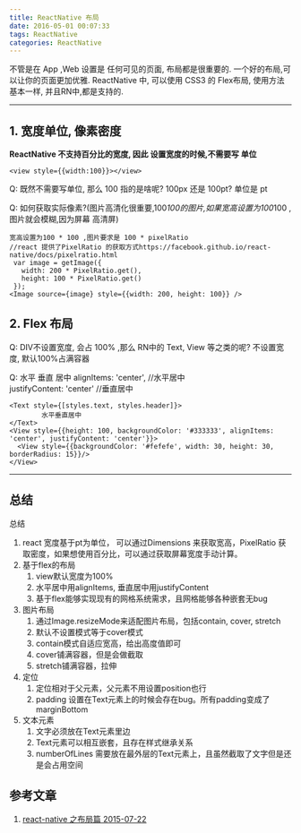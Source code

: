 ```yaml
---
title: ReactNative 布局
date: 2016-05-01 00:07:33
tags: ReactNative
categories: ReactNative
---
```

不管是在 App ,Web 设置是 任何可见的页面, 布局都是很重要的. 一个好的布局,可以让你的页面更加优雅.
ReactNative 中, 可以使用 CSS3 的 Flex布局, 使用方法基本一样, 并且RN中,都是支持的.
<!--more-->
---

## 1. 宽度单位, 像素密度

**ReactNative 不支持百分比的宽度, 因此 设置宽度的时候,不需要写 单位**
```
<view style={{width:100}}></view>
```

Q: 既然不需要写单位, 那么 100 指的是啥呢?  100px  还是 100pt?
	单位是 pt

Q: 如何获取实际像素?(图片高清化很重要,100*100的图片,如果宽高设置为100*100 , 图片就会模糊,因为屏幕 高清屏)
```
宽高设置为100 * 100 ,图片要求是 100 * pixelRatio
//react 提供了PixelRatio 的获取方式https://facebook.github.io/react-native/docs/pixelratio.html
 var image = getImage({
   width: 200 * PixelRatio.get(),
   height: 100 * PixelRatio.get()
 }); 
<Image source={image} style={{width: 200, height: 100}} />
```

## 2. Flex 布局 

Q: DIV不设置宽度, 会占 100% ,那么 RN中的 Text, View 等之类的呢?
	不设置宽度, 默认100%占满容器

Q: 水平 垂直 居中
	alignItems: 'center',   	//水平居中    
	justifyContent: 'center'    //垂直居中
```
<Text style={[styles.text, styles.header]}>
        水平垂直居中
</Text>
<View style={{height: 100, backgroundColor: '#333333', alignItems: 'center', justifyContent: 'center'}}>
  <View style={{backgroundColor: '#fefefe', width: 30, height: 30, borderRadius: 15}}/>
</View>
```




---
## 总结
总结
1. react 宽度基于pt为单位， 可以通过Dimensions 来获取宽高，PixelRatio 获取密度，如果想使用百分比，可以通过获取屏幕宽度手动计算。
2. 基于flex的布局
	1. view默认宽度为100%
	2. 水平居中用alignItems, 垂直居中用justifyContent
	3. 基于flex能够实现现有的网格系统需求，且网格能够各种嵌套无bug
3. 图片布局
	1. 通过Image.resizeMode来适配图片布局，包括contain, cover, stretch
	2. 默认不设置模式等于cover模式
	3. contain模式自适应宽高，给出高度值即可
	4. cover铺满容器，但是会做截取
	5. stretch铺满容器，拉伸
4. 定位
	1. 定位相对于父元素，父元素不用设置position也行
	2. padding 设置在Text元素上的时候会存在bug。所有padding变成了marginBottom
5. 文本元素
	1. 文字必须放在Text元素里边
	2. Text元素可以相互嵌套，且存在样式继承关系
	3. numberOfLines 需要放在最外层的Text元素上，且虽然截取了文字但是还是会占用空间


## 参考文章
1. [react-native 之布局篇 2015-07-22](http://www.wtoutiao.com/p/pb5atN.html)
